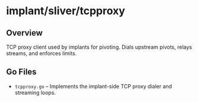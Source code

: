 # implant/sliver/tcpproxy

## Overview

TCP proxy client used by implants for pivoting. Dials upstream pivots, relays streams, and enforces limits.

## Go Files

- `tcpproxy.go` – Implements the implant-side TCP proxy dialer and streaming loops.

